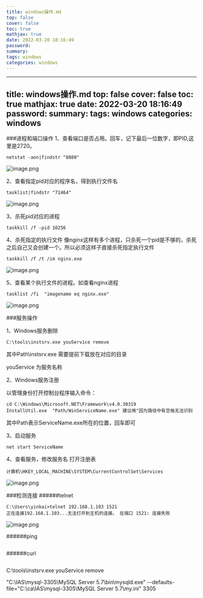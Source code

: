 ```yaml
---
title: windows操作.md
top: false
cover: false
toc: true
mathjax: true
date: 2022-03-20 18:16:49
password:
summary:
tags: windows
categories: windows
---
```

---
title: windows操作.md
top: false
cover: false
toc: true
mathjax: true
date: 2022-03-20 18:16:49
password:
summary:
tags: windows
categories: windows
---
###进程和端口操作
1、查看端口是否占用。回车，记下最后一位数字，即PID,这里是2720。
~~~
netstat -aon|findstr "8080"
~~~
![image.png](https://upload-images.jianshu.io/upload_images/13965490-4473d8d860e264ba.png?imageMogr2/auto-orient/strip%7CimageView2/2/w/1240)

2、查看指定pid对应的程序名，得到执行文件名
~~~
tasklist|findstr "71464"
~~~
![image.png](https://upload-images.jianshu.io/upload_images/13965490-9c48113ff2e3e5fe.png?imageMogr2/auto-orient/strip%7CimageView2/2/w/1240)

3、杀死pid对应的进程
~~~
taskkill /f -pid 10256
~~~

4、杀死指定的执行文件
像nginx这样有多个进程，只杀死一个pid是不够的，杀死之后自己又会创建一个。所以必须这样子直接杀死指定执行文件
~~~
taskkill /f /t /im nginx.exe
~~~
![image.png](https://upload-images.jianshu.io/upload_images/13965490-103eb3ccf00eab98.png?imageMogr2/auto-orient/strip%7CimageView2/2/w/1240)

5、查看某个执行文件的进程。如查看nginx进程
~~~
tasklist /fi  "imagename eq nginx.exe"
~~~
![image.png](https://upload-images.jianshu.io/upload_images/13965490-02f0817259c66157.png?imageMogr2/auto-orient/strip%7CimageView2/2/w/1240)

###服务操作

1、Windows服务删除
~~~
C:\tools\instsrv.exe youService remove
~~~
其中Path\instsrv.exe 需要提前下载放在对应的目录

youService 为服务名称

2、Windows服务注册

以管理身份打开控制台程序输入命令：
~~~
cd C:\Windows\Microsoft.NET\Framework\v4.0.30319
InstallUtil.exe  "Path/WinServiceName.exe" 建议用"因为路径中有空格无法识别
~~~
其中Path表示ServiceName.exe所在的位置，回车即可

3、启动服务
~~~
net start ServiceName
~~~
 

4、查看服务，修改服务名
打开注册表
~~~
计算机\HKEY_LOCAL_MACHINE\SYSTEM\CurrentControlSet\Services
~~~
![image.png](https://upload-images.jianshu.io/upload_images/13965490-800680c6c539802a.png?imageMogr2/auto-orient/strip%7CimageView2/2/w/1240)

###检测连接
######telnet 
~~~
C:\Users\yinkai>telnet 192.168.1.103 1521
正在连接192.168.1.103...无法打开到主机的连接。 在端口 1521: 连接失败
~~~

![image.png](https://upload-images.jianshu.io/upload_images/13965490-1244f02094d4b33d.png?imageMogr2/auto-orient/strip%7CimageView2/2/w/1240)


######ping
~~~
~~~

######curl
~~~
~~~

C:\tools\instsrv.exe youService remove

"C:\IAS\mysql-3305\MySQL Server 5.7\bin\mysqld.exe" --defaults-file="C:\ca\IAS\mysql-3305\MySQL Server 5.7\my.ini" 3305
